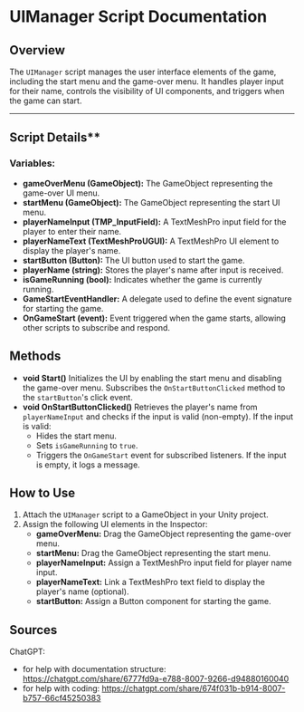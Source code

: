 # UIManager Script Documentation

## Overview
The `UIManager` script manages the user interface elements of the game, including the start menu and the game-over menu. It handles player input for their name, controls the visibility of UI components, and triggers when the game can start.

---

## Script Details**

### **Variables:**
- **gameOverMenu (GameObject):** 
  The GameObject representing the game-over UI menu.
- **startMenu (GameObject):** 
  The GameObject representing the start UI menu.
- **playerNameInput (TMP_InputField):** 
  A TextMeshPro input field for the player to enter their name.
- **playerNameText (TextMeshProUGUI):** 
  A TextMeshPro UI element to display the player's name.
- **startButton (Button):** 
  The UI button used to start the game.
- **playerName (string):** 
  Stores the player's name after input is received.
- **isGameRunning (bool):** 
  Indicates whether the game is currently running.
- **GameStartEventHandler:** 
  A delegate used to define the event signature for starting the game.
- **OnGameStart (event):** 
  Event triggered when the game starts, allowing other scripts to subscribe and respond.


## **Methods**

- **void Start()**
  Initializes the UI by enabling the start menu and disabling the game-over menu. Subscribes the `OnStartButtonClicked` method to the `startButton`'s click event.
- **void OnStartButtonClicked()**
   Retrieves the player's name from `playerNameInput` and checks if the input is valid (non-empty). If the input is valid:
     - Hides the start menu.
     - Sets `isGameRunning` to `true`.
     - Triggers the `OnGameStart` event for subscribed listeners.
   If the input is empty, it logs a message.


## **How to Use**
1. Attach the `UIManager` script to a GameObject in your Unity project.
2. Assign the following UI elements in the Inspector:
   - **gameOverMenu:** Drag the GameObject representing the game-over menu.
   - **startMenu:** Drag the GameObject representing the start menu.
   - **playerNameInput:** Assign a TextMeshPro input field for player name input.
   - **playerNameText:** Link a TextMeshPro text field to display the player's name (optional).
   - **startButton:** Assign a Button component for starting the game.

## Sources
ChatGPT:
  - for help with documentation structure: https://chatgpt.com/share/6777fd9a-e788-8007-9266-d94880160040
  - for help with coding: https://chatgpt.com/share/674f031b-b914-8007-b757-66cf45250383